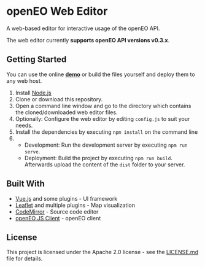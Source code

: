 # openEO Web Editor
A web-based editor for interactive usage of the openEO API.

The web editor currently **supports openEO API versions v0.3.x**.

## Getting Started
You can use the online **[demo](https://open-eo.github.io/openeo-web-editor/demo/)** or build the files yourself and deploy them to any web host.

1. Install [Node.js](https://nodejs.org/)
2. Clone or download this repository.
3. Open a command line window and go to the directory which contains the cloned/downloaded web editor files.
4. Optionally: Configure the web editor by editing `config.js`  to suit your needs.
6. Install the dependencies by executing `npm install` on the command line
7. 
    * Development: Run the development server by executing `npm run serve`.
    * Deployment: Build the project by executing `npm run build`. Afterwards upload the content of the `dist` folder to your server.

## Built With
* [Vue.js](https://vuejs.org/) and some plugins - UI framework
* [Leaflet](http://leafletjs.com/) and multiple plugins - Map visualization
* [CodeMirror](https://codemirror.net/) - Source code editor
* [openEO JS Client](https://github.com/Open-EO/openeo-js-client) - openEO client

## License
This project is licensed under the Apache 2.0 license - see the [LICENSE.md](LICENSE.md) file for details.

